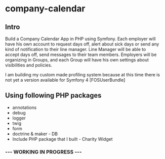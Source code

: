 # company-calendar

## Intro
Build a Company Calendar App in PHP using Symfony. Each employer will have his own account to request days off, alert about sick days or send any kind of notification to their line manager. Line Manager will be able to accept days off, send messages to their team members. Employers will be organizing in Groups, and each Group will have his own settings about visibilities and policies.

I am building my custom made profiling system because at this time there is not yet a version available for Symfony 4 [FOSUserBundle]


## Using following PHP packages

<ul>
<li>annotations</li>
<li>debug</li>
<li>logger</li>
<li>twig</li>
<li>form</li>
<li>doctrine & maker - DB</l1>
<li>Include PHP package that I built - Charity Widget</li>
</ul>


### --- WORKING IN PROGRESS ---


